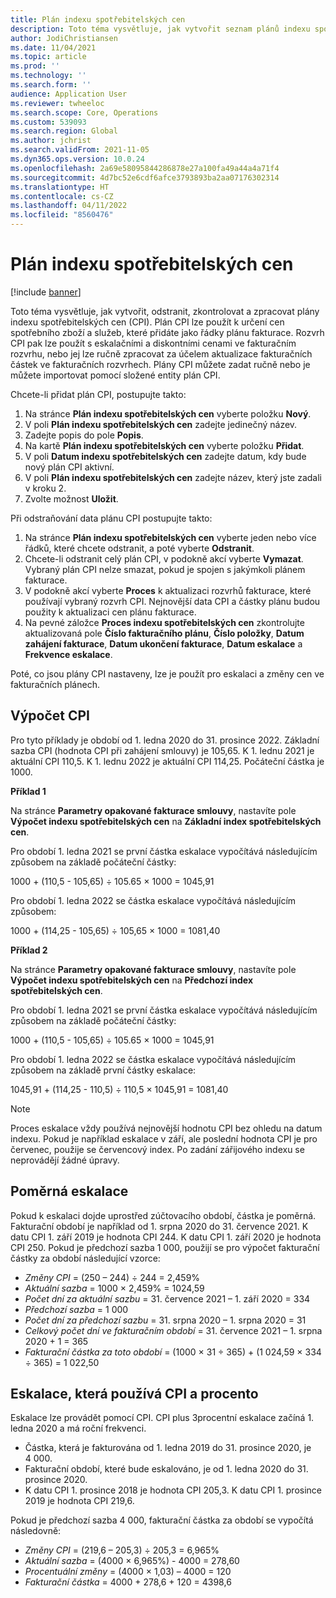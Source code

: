 ```yaml
---
title: Plán indexu spotřebitelských cen
description: Toto téma vysvětluje, jak vytvořit seznam plánů indexu spotřebitelských cen (CPI), který získáte z internetu, abyste mohli určit eskalační poplatek ve fakturaci předplatného.
author: JodiChristiansen
ms.date: 11/04/2021
ms.topic: article
ms.prod: ''
ms.technology: ''
ms.search.form: ''
audience: Application User
ms.reviewer: twheeloc
ms.search.scope: Core, Operations
ms.custom: 539093
ms.search.region: Global
ms.author: jchrist
ms.search.validFrom: 2021-11-05
ms.dyn365.ops.version: 10.0.24
ms.openlocfilehash: 2a69e58095844286878e27a100fa49a44a4a71f4
ms.sourcegitcommit: 4d7bc52e6cdf6afce3793893ba2aa07176302314
ms.translationtype: HT
ms.contentlocale: cs-CZ
ms.lasthandoff: 04/11/2022
ms.locfileid: "8560476"
---
```

# <a name="consumer-price-index-schedule"></a>Plán indexu spotřebitelských cen

[!include [banner](../includes/banner.md)]

Toto téma vysvětluje, jak vytvořit, odstranit, zkontrolovat a zpracovat plány indexu spotřebitelských cen (CPI). Plán CPI lze použít k určení cen spotřebního zboží a služeb, které přidáte jako řádky plánu fakturace. Rozvrh CPI pak lze použít s eskalačními a diskontními cenami ve fakturačním rozvrhu, nebo jej lze ručně zpracovat za účelem aktualizace fakturačních částek ve fakturačních rozvrhech. Plány CPI můžete zadat ručně nebo je můžete importovat pomocí složené entity plán CPI.

Chcete-li přidat plán CPI, postupujte takto:

1. Na stránce **Plán indexu spotřebitelských cen** vyberte položku **Nový**.
2. V poli **Plán indexu spotřebitelských cen** zadejte jedinečný název.
3. Zadejte popis do pole **Popis**.
4. Na kartě **Plán indexu spotřebitelských cen** vyberte položku **Přidat**.
5. V poli **Datum indexu spotřebitelských cen** zadejte datum, kdy bude nový plán CPI aktivní.
6. V poli **Plán indexu spotřebitelských cen** zadejte název, který jste zadali v kroku 2.
7. Zvolte možnost **Uložit**.

Při odstraňování data plánu CPI postupujte takto:

1. Na stránce **Plán indexu spotřebitelských cen** vyberte jeden nebo více řádků, které chcete odstranit, a poté vyberte **Odstranit**.
2. Chcete-li odstranit celý plán CPI, v podokně akcí vyberte **Vymazat**. Vybraný plán CPI nelze smazat, pokud je spojen s jakýmkoli plánem fakturace.
3. V podokně akcí vyberte **Proces** k aktualizaci rozvrhů fakturace, které používají vybraný rozvrh CPI. Nejnovější data CPI a částky plánu budou použity k aktualizaci cen plánu fakturace.
4. Na pevné záložce **Proces indexu spotřebitelských cen** zkontrolujte aktualizovaná pole **Číslo fakturačního plánu**, **Číslo položky**, **Datum zahájení fakturace**, **Datum ukončení fakturace**, **Datum eskalace** a **Frekvence eskalace**.

Poté, co jsou plány CPI nastaveny, lze je použít pro eskalaci a změny cen ve fakturačních plánech.

## <a name="cpi-calculation"></a>Výpočet CPI

Pro tyto příklady je období od 1. ledna 2020 do 31. prosince 2022. Základní sazba CPI (hodnota CPI při zahájení smlouvy) je 105,65. K 1. lednu 2021 je aktuální CPI 110,5. K 1. lednu 2022 je aktuální CPI 114,25. Počáteční částka je 1000.

**Příklad 1**

Na stránce **Parametry opakované fakturace smlouvy**, nastavíte pole **Výpočet indexu spotřebitelských cen** na **Základní index spotřebitelských cen**.

Pro období 1. ledna 2021 se první částka eskalace vypočítává následujícím způsobem na základě počáteční částky:

1000 + (110,5 - 105,65) &divide; 105.65 &times; 1000 = 1045,91

Pro období 1. ledna 2022 se částka eskalace vypočítává následujícím způsobem:

1000 + (114,25 - 105,65) &divide; 105,65 &times; 1000 = 1081,40

**Příklad 2**

Na stránce **Parametry opakované fakturace smlouvy**, nastavíte pole **Výpočet indexu spotřebitelských cen** na **Předchozí index spotřebitelských cen**.

Pro období 1. ledna 2021 se první částka eskalace vypočítává následujícím způsobem na základě počáteční částky:

1000 + (110,5 - 105,65) &divide; 105.65 &times; 1000 = 1045,91

Pro období 1. ledna 2022 se částka eskalace vypočítává následujícím způsobem na základě první částky eskalace:

1045,91 + (114,25 - 110,5) &divide; 110,5 &times; 1045,91 = 1081,40

> [!NOTE]
> Proces eskalace vždy používá nejnovější hodnotu CPI bez ohledu na datum indexu. Pokud je například eskalace v září, ale poslední hodnota CPI je pro červenec, použije se červencový index. Po zadání zářijového indexu se neprovádějí žádné úpravy.

## <a name="prorated-escalation"></a>Poměrná eskalace

Pokud k eskalaci dojde uprostřed zúčtovacího období, částka je poměrná. Fakturační období je například od 1. srpna 2020 do 31. července 2021. K datu CPI 1. září 2019 je hodnota CPI 244. K datu CPI 1. září 2020 je hodnota CPI 250. Pokud je předchozí sazba 1 000, použijí se pro výpočet fakturační částky za období následující vzorce:

* *Změny CPI* = (250 – 244) &divide; 244 = 2,459%
* *Aktuální sazba* = 1000 &times; 2,459% = 1024,59
* *Počet dní za aktuální sazbu* = 31. července 2021 – 1. září 2020 = 334
* *Předchozí sazba* = 1 000
* *Počet dní za předchozí sazbu* = 31. srpna 2020 – 1. srpna 2020 = 31
* *Celkový počet dní ve fakturačním období* = 31. července 2021 – 1. srpna 2020 + 1 = 365
* *Fakturační částka za toto období* = (1000 &times; 31 &divide; 365) + (1 024,59 &times; 334 &divide; 365) = 1 022,50

## <a name="escalation-that-uses-the-cpi-and-percentage"></a>Eskalace, která používá CPI a procento

Eskalace lze provádět pomocí CPI. CPI plus 3procentní eskalace začíná 1. ledna 2020 a má roční frekvenci.

- Částka, která je fakturována od 1. ledna 2019 do 31. prosince 2020, je 4 000.
- Fakturační období, které bude eskalováno, je od 1. ledna 2020 do 31. prosince 2020.
- K datu CPI 1. prosince 2018 je hodnota CPI 205,3. K datu CPI 1. prosince 2019 je hodnota CPI 219,6.

Pokud je předchozí sazba 4 000, fakturační částka za období se vypočítá následovně:

- *Změny CPI* = (219,6 – 205,3) &divide; 205,3 = 6,965%
- *Aktuální sazba* = (4000 &times; 6,965%) - 4000 = 278,60
- *Procentuální změny* = (4000 &times; 1,03) – 4000 = 120
- *Fakturační částka* = 4000 + 278,6 + 120 = 4398,6
